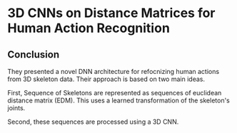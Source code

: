 # 3D CNNs on Distance Matrices for Human Action Recognition

## Conclusion

They presented a novel DNN architecture for refocnizing human actions from 3D skeleton data. Their approach is based on two main ideas.

First, Sequence of Skeletons are represented as sequences of euclidean distance matrix (EDM). This uses a learned transformation of the skeleton's joints.

Second, these sequences are processed using a 3D CNN.
